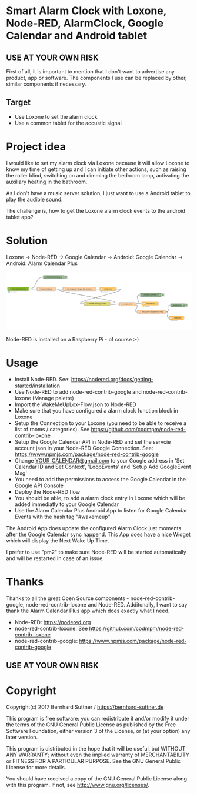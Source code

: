 # Smart Alarm Clock with Loxone, Node-RED, AlarmClock, Google Calendar and Android tablet

## USE AT YOUR OWN RISK

First of all, it is important to mention that I don't want to advertise any product, app or software. The components I use can be replaced by other, similar components if necessary. 

## Target
- Use Loxone to set the alarm clock
- Use a common tablet for the accustic signal

# Project idea

I would like to set my alarm clock via Loxone because it will allow Loxone to know my time of getting up and I can initiate other actions, such as raising the roller blind, switching on and dimming the bedroom lamp, activating the auxiliary heating in the bathroom.

As I don't have a music server solution, I just want to use a Android tablet to play the audible sound.

The challenge is, how to get the Loxone alarm clock events to the android tablet app?

# Solution
Loxone -> Node-RED -> Google Calendar -> Android: Google Calendar -> Android: Alarm Calendar Plus

![WakeMeUpLox-Flow](https://raw.githubusercontent.com/sbernhard/WakeMeUpLox/master/WakeMeUpLox-Flow.png)

Node-RED is installed on a Raspberry Pi - of course :-)

# Usage
- Install Node-RED. See: https://nodered.org/docs/getting-started/installation
- Use Node-RED to add node-red-contrib-google and node-red-contrib-loxone (Manage palette)
- Import the WakeMeUpLox-Flow.json to Node-RED
- Make sure that you have configured a alarm clock function block in Loxone
- Setup the Connection to your Loxone (you need to be able to receive a list of rooms / categories). See https://github.com/codmpm/node-red-contrib-loxone
- Setup the Google Calendar API in Node-RED and set the servcie account json in your Node-RED Google Connection. See: https://www.npmjs.com/package/node-red-contrib-google
- Change YOUR_CALENDAR@gmail.com to your Google address in 'Set Calendar ID and Set Context', 'LoopEvents' and 'Setup Add GoogleEvent Msg'
- You need to add the permissions to access the Google Calendar in the Google API Console
- Deploy the Node-RED flow
- You should be able, to add a alarm clock entry in Loxone which will be added immediatly to your Google Calendar
- Use the Alarm Calendar Plus Android App to listen for Google Calendar Events with the hash tag "#wakemeup"

The Android App does update the configured Alarm Clock just moments after the Google Calendar sync happend. 
This App does have a nice Widget which will display the Next Wake Up Time. 

I prefer to use "pm2" to make sure Node-RED will be started automatically and will be restarted in case of an issue.

# Thanks
Thanks to all the great Open Source components - node-red-contrib-google, node-red-contrib-loxone and Node-RED. 
Additonally, I want to say thank the Alarm Calendar Plus app which does exactly what I need.

- Node-RED: https://nodered.org
- node-red-contrib-loxone: See https://github.com/codmpm/node-red-contrib-loxone
- node-red-contrib-google: https://www.npmjs.com/package/node-red-contrib-google

## USE AT YOUR OWN RISK

# Copyright

Copyright(c) 2017 Bernhard Suttner / https://bernhard-suttner.de

This program is free software: you can redistribute it and/or modify it under the terms of the GNU General Public License as published by the Free Software Foundation, either version 3 of the License, or (at your option) any later version.

This program is distributed in the hope that it will be useful, but WITHOUT ANY WARRANTY; without even the implied warranty of MERCHANTABILITY or FITNESS FOR A PARTICULAR PURPOSE. See the GNU General Public License for more details.

You should have received a copy of the GNU General Public License along with this program. If not, see http://www.gnu.org/licenses/.
